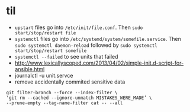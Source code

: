 # til

- `upstart` files go into `/etc/init/file.conf`. Then `sudo start/stop/restart file`
- `systemctl` files go into `/etc/systemd/system/somefile.service`. Then `sudo systemctl daemon-reload` followed by `sudo systemctl start/stop/restart somefile`
- `systemctl --failed` to see units that failed
- http://www.lexicallyscoped.com/2013/04/02/simple-init.d-script-for-ansible.html
- journalctl -u unit.servce
- remove accidentally commited sensitive data
```
git filter-branch --force --index-filter \
'git rm --cached --ignore-unmatch MISTAKES_WERE_MADE’ \
--prune-empty --tag-name-filter cat -- --all
```
